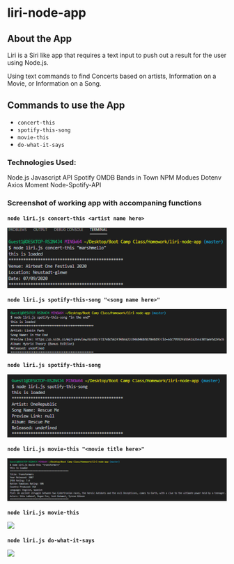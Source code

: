 # liri-node-app

## About the App

Liri is a Siri like app that requires a text input to push out a result for the user using Node.js.

Using text commands to find Concerts based on artists, Information on a Movie, or Information on a Song.

## Commands to use the App

* `concert-this`
* `spotify-this-song`
* `movie-this`
* `do-what-it-says`

### Technologies Used:

Node.js
Javascript
API
Spotify
OMDB
Bands in Town
NPM Modues
Dotenv
Axios
Moment
Node-Spotify-API

### Screenshot of working app with accompaning functions

**`node liri.js concert-this <artist name here>`**

![](/screenshots/concert.png)


**`node liri.js spotify-this-song "<song name here>"`**

![](/screenshots/song_with_title.png)


**`node liri.js spotify-this-song`**

![](/screenshots/song_without_title.png)


**`node liri.js movie-this "<movie title here>"`**

![](/screenshots/movie_with_title.png)


**`node liri.js movie-this`**

![](/screenshots/movie_without_title.png)


**`node liri.js do-what-it-says`**

![](/screenshots/prest_song.png)

